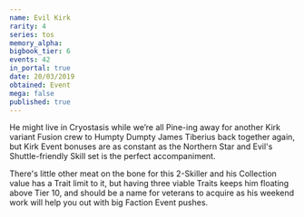 ```yaml
---
name: Evil Kirk
rarity: 4
series: tos
memory_alpha:
bigbook_tier: 6
events: 42
in_portal: true
date: 20/03/2019
obtained: Event
mega: false
published: true
---
```


He might live in Cryostasis while we’re all Pine-ing away for another Kirk variant Fusion crew to Humpty Dumpty James Tiberius back together again, but Kirk Event bonuses are as constant as the Northern Star and Evil's Shuttle-friendly Skill set is the perfect accompaniment.

There's little other meat on the bone for this 2-Skiller and his Collection value has a Trait limit to it, but having three viable Traits keeps him floating above Tier 10, and should be a name for veterans to acquire as his weekend work will help you out with big Faction Event pushes.
